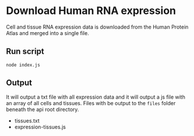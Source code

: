 # Download Human RNA expression

Cell and tissue RNA expression data is downloaded from the Human Protein Atlas and merged into a single file.

## Run script

```
node index.js
```

## Output

It will output a txt file with all expression data and it will output a js file with an array of all cells and tissues. Files with be output to the `files` folder beneath the api root directory.

* tissues.txt
* expression-tissues.js
